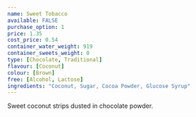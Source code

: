 ```yaml
---
name: Sweet Tobacco
available: FALSE
purchase_option: 1
price: 1.35
cost_price: 0.54
container_water_weight: 919
container_sweets_weight: 0
type: [Chocolate, Traditional]
flavour: [Coconut]
colour: [Brown]
free: [Alcohol, Lactose]
ingredients: "Coconut, Sugar, Cocoa Powder, Glucose Syrup"
---
```

Sweet coconut strips dusted in chocolate powder.